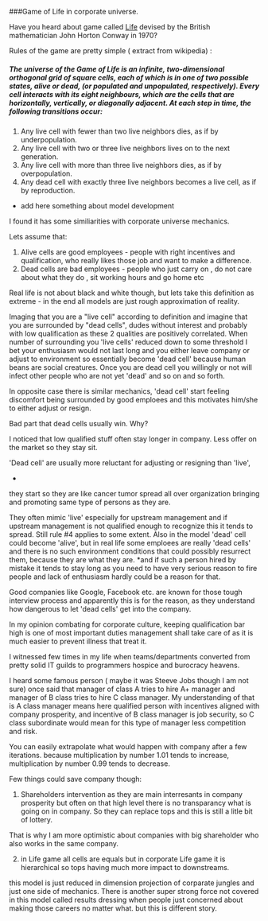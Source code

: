###Game of Life in corporate universe.

Have you heard about game called [Life](https://en.wikipedia.org/wiki/Conway%27s_Game_of_Life) devised by the British mathematician John Horton Conway in 1970?

Rules of the game are pretty simple ( extract from wikipedia) : 

##### The universe of the Game of Life is an infinite, two-dimensional orthogonal grid of square cells, each of which is in one of two possible states, alive or dead, (or populated and unpopulated, respectively). Every cell interacts with its eight neighbours, which are the cells that are horizontally, vertically, or diagonally adjacent. At each step in time, the following transitions occur:
1. Any live cell with fewer than two live neighbors dies, as if by underpopulation.
2. Any live cell with two or three live neighbors lives on to the next generation.
3. Any live cell with more than three live neighbors dies, as if by overpopulation.
4. Any dead cell with exactly three live neighbors becomes a live cell, as if by reproduction.

* add here something about model development

I found it has some similiarities with corporate universe mechanics.

Lets assume that:

1. Alive cells are good employees - people with right incentives and qualification, who really likes those job and want to make a difference.
2. Dead cells are bad employees - people who just carry on , do not care about what they do , sit working hours and go home etc

Real life is not about black and white though, but lets take this definition as extreme - in the end all models are just rough 
approximation of reality.

Imaging that you are a "live cell" according to definition and imagine that you are surrounded by "dead cells", 
dudes without interest and probably with low qualification as these 2 qualities are positively correlated.
When number of surrounding you 'live cells' reduced down to some threshold I bet your enthusiasm would not last long 
and you either leave company or adjust to environment so essentially become 'dead cell' because human beans are social creatures. 
Once you are dead cell you willingly or not will infect other people who are not yet 'dead' and so on and so forth.

In opposite case there is similar mechanics, 'dead cell' start feeling discomfort being surrounded by 
good emploees and this motivates him/she to either adjust or resign.  
 
Bad part that dead cells usually win. Why?

I noticed that low qualified stuff often stay longer in company.
Less offer on the market so they stay sit.

'Dead cell' are usually more reluctant for adjusting or resigning than 'live',



*
they start so they are like cancer tumor spread all over organization bringing and promoting same 
type of persons as they are.



They often mimic 'live' especially for upstream management and if upstream management is not qualified 
enough to recognize this it tends to spread. 
Still rule #4 applies to some extent.
Also in the model 'dead' cell could become 'alive', but in real life some emploees 
are really 'dead cells' and there is no such environment conditions that could possibly resurrect them, because they are what they are.
*and if such a person hired by mistake it tends to stay long as 
you need to have very serious reason to fire people and lack of enthusiasm hardly could be a reason for that.


Good companies like Google, Facebook etc. are known for those tough interview process
and apparently this is for the reason, as they understand how dangerous to let 'dead cells' get into the company.

In my opinion combating for corporate culture, keeping qualification bar high is one of most important duties management shall take care of
as it is much easier to prevent illness that treat it.
 

I witnessed few times in my life when teams/departments converted from pretty solid IT guilds 
to programmers hospice and burocracy heavens.
  
I heard some famous person ( maybe it was Steeve Jobs though I am not sure) once said 
that manager of class A tries to hire A+ manager and manager of B class tries to hire C class manager.
My understanding of that is A class manager means here qualified person with incentives aligned with company prosperity,
and incentive of B class manager is job security, so C class subordinate would mean for this type of manager less competition and risk.
 
You can easily extrapolate what would happen with company after a few iterations. 
because multiplication by number 1.01 tends to increase, multiplication by number 0.99 tends to decrease.


Few things could save company though:

1. Shareholders intervention as they are main interresants in company prosperity 
but often on that high level there is no transparancy what is going on in company.
So they can replace tops and this is still a litle bit of lottery.

That is why I am more optimistic about companies with big shareholder who also works in the same company.

2. in Life game all cells are equals but in corporate Life game it is hierarchical so tops having much more impact to downstreams.


this model is just reduced in dimension projection of corparate jungles and just one side of mechanics.
There is another super strong force not covered in this model called results dressing when people just concerned about making those 
careers no matter what. but this is different story.
